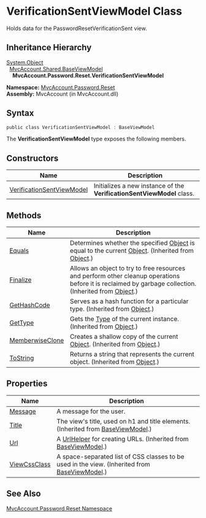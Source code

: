 VerificationSentViewModel Class
===============================
Holds data for the PasswordResetVerificationSent view.


Inheritance Hierarchy
---------------------
[System.Object][1]  
  [MvcAccount.Shared.BaseViewModel][2]  
    **MvcAccount.Password.Reset.VerificationSentViewModel**  

**Namespace:** [MvcAccount.Password.Reset][3]  
**Assembly:** MvcAccount (in MvcAccount.dll)

Syntax
------

```csharp
public class VerificationSentViewModel : BaseViewModel
```

The **VerificationSentViewModel** type exposes the following members.


Constructors
------------

Name                           | Description                                                            
------------------------------ | ---------------------------------------------------------------------- 
[VerificationSentViewModel][4] | Initializes a new instance of the **VerificationSentViewModel** class. 


Methods
-------

Name                  | Description                                                                                                                                                
--------------------- | ---------------------------------------------------------------------------------------------------------------------------------------------------------- 
[Equals][5]           | Determines whether the specified [Object][1] is equal to the current [Object][1]. (Inherited from [Object][1].)                                            
[Finalize][6]         | Allows an object to try to free resources and perform other cleanup operations before it is reclaimed by garbage collection. (Inherited from [Object][1].) 
[GetHashCode][7]      | Serves as a hash function for a particular type. (Inherited from [Object][1].)                                                                             
[GetType][8]          | Gets the [Type][9] of the current instance. (Inherited from [Object][1].)                                                                                  
[MemberwiseClone][10] | Creates a shallow copy of the current [Object][1]. (Inherited from [Object][1].)                                                                           
[ToString][11]        | Returns a string that represents the current object. (Inherited from [Object][1].)                                                                         


Properties
----------

Name               | Description                                                                                        
------------------ | -------------------------------------------------------------------------------------------------- 
[Message][12]      | A message for the user.                                                                            
[Title][13]        | The view's title, used on h1 and title elements. (Inherited from [BaseViewModel][2].)              
[Url][14]          | A [UrlHelper][15] for creating URLs. (Inherited from [BaseViewModel][2].)                          
[ViewCssClass][16] | A space-separated list of CSS classes to be used in the view. (Inherited from [BaseViewModel][2].) 


See Also
--------
[MvcAccount.Password.Reset Namespace][3]  

[1]: http://msdn.microsoft.com/en-us/library/e5kfa45b
[2]: ../../MvcAccount.Shared/BaseViewModel/README.md
[3]: ../README.md
[4]: _ctor.md
[5]: http://msdn.microsoft.com/en-us/library/bsc2ak47
[6]: http://msdn.microsoft.com/en-us/library/4k87zsw7
[7]: http://msdn.microsoft.com/en-us/library/zdee4b3y
[8]: http://msdn.microsoft.com/en-us/library/dfwy45w9
[9]: http://msdn.microsoft.com/en-us/library/42892f65
[10]: http://msdn.microsoft.com/en-us/library/57ctke0a
[11]: http://msdn.microsoft.com/en-us/library/7bxwbwt2
[12]: Message.md
[13]: ../../MvcAccount.Shared/BaseViewModel/Title.md
[14]: ../../MvcAccount.Shared/BaseViewModel/Url.md
[15]: http://msdn.microsoft.com/en-us/library/dd492578
[16]: ../../MvcAccount.Shared/BaseViewModel/ViewCssClass.md